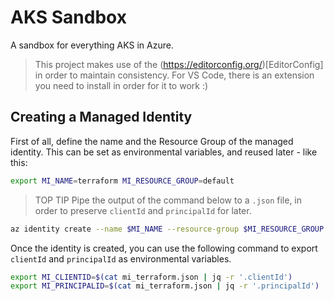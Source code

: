 # AKS Sandbox

A sandbox for everything AKS in Azure.

> This project makes use of the (https://editorconfig.org/)[EditorConfig] in order to maintain consistency. For VS Code, there is an extension you need to install in order for it to work :)

## Creating a Managed Identity

First of all, define the name and the Resource Group of the managed identity. This can be set as environmental variables, and reused later - like this:

```bash
export MI_NAME=terraform MI_RESOURCE_GROUP=default
```

> TOP TIP
> Pipe the output of the command below to a `.json` file, in order to preserve `clientId` and `principalId` for later.

```bash
az identity create --name $MI_NAME --resource-group $MI_RESOURCE_GROUP > mi_terraform.json
```

Once the identity is created, you can use the following command to export `clientId` and `principalId` as environmental variables.

```bash
export MI_CLIENTID=$(cat mi_terraform.json | jq -r '.clientId')
export MI_PRINCIPALID=$(cat mi_terraform.json | jq -r '.principalId')
```

